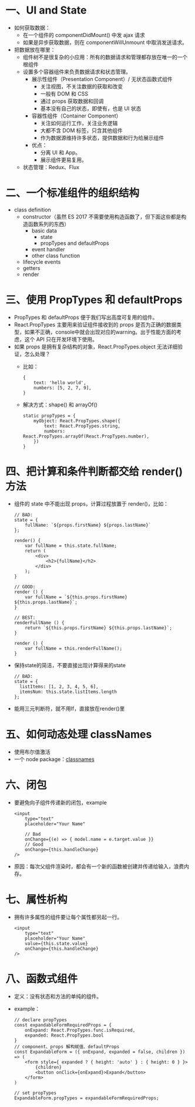 # 一、UI and State
- 如何获取数据：
	- 在一个组件的 componentDidMount() 中发 ajax 请求
	- 如果是异步获取数据，则在 componentWillUnmount 中取消发送请求。
- 把数据放在哪里：
	- 组件树不是很复杂的小应用：所有的数据请求和管理都存放在唯一的一个根组件
	- 设置多个容器组件来负责数据请求和状态管理。
		- 展示性组件（Presentation Component）/ 无状态函数式组件
			- 关注视图，不关注数据的获取和改变
			- 一般有 DOM 和 CSS
			- 通过 props 获取数据和回调
			- 基本没有自己的状态，即使有，也是 UI 状态
		- 容器性组件（Container Component）
			- 关注如何运行工作，关注业务逻辑
			- 大都不含 DOM 标签，只含其他组件
			- 作为数据源维持许多状态，提供数据和行为给展示组件
		- 优点：
			- 分离 UI 和 App。
			- 展示组件更易复用。
	- 状态管理：Redux、Flux

# 二、一个标准组件的组织结构
- class definition
	- constructor（虽然 ES 2017 不需要使用构造函数了，但下面这些都是构造函数系列的东西）
		- basic data
			- state
			- propTypes and defaultProps
	   - event handler
	   - other class function
   - lifecycle events
   - getters
   - render


# 三、使用 PropTypes 和 defaultProps
- PropTypes 和 defaultProps 便于我们写出高度可复用的组件。
- React.PropTypes 主要用来验证组件接收到的 props 是否为正确的数据类型，如果不正确，console中就会出现对应的warning。出于性能方面的考虑，这个 API 只在开发环境下使用。
- 如果 props 是拥有复杂结构的对象，React.PropTypes.object 无法详细验证，怎么处理？
	- 比如：
	
		```
		{
			text: 'hello world',
		  	numbers: [5, 2, 7, 9],
		}
		```
	- 解决方式：shape() 和 arrayOf()
	
		```
		static propTypes = {
  			myObject: React.PropTypes.shape({
    			text: React.PropTypes.string,
    			numbers: React.PropTypes.arrayOf(React.PropTypes.number),
  			})
		}
		```

# 四、把计算和条件判断都交给 render() 方法
- 组件的 state 中不能出现 props，计算过程放置于 render()，比如：

	```
	// BAD:
	state = {
   		fullName: `${props.firstName} ${props.lastName}`
   	};
   	
   	render() {
   		var fullName = this.state.fullName;
	   	return (
	   		<div>
	        	<h2>{fullName}</h2>
	      	</div>
	  	);
	}
	
	// GOOD: 
	render () {
		var fullName = `${this.props.firstName} ${this.props.lastName}`;
	}
	
	// BEST:
	renderFullName () {
  		return `${this.props.firstName} ${this.props.lastName}`;
	}

	render () {
  		var fullName = this.renderFullName();
	}
	```
- 保持state的简洁，不要直接出现计算得来的state

	```
	// BAD:
	state = {
      listItems: [1, 2, 3, 4, 5, 6],
      itemsNum: this.state.listItems.length
    };
    ```
- 能用三元判断符，就不用If，直接放在render()里

# 五、如何动态处理 classNames
- 使用布尔值激活
- 一个 node package：<a href="https://github.com/JedWatson/classnames">classnames</a>

# 六、闭包
- 要避免向子组件传递新的闭包，example

	```
	<input
		type="text"
	  	placeholder="Your Name"
	  	
	  	// Bad
	  	onChange={(e) => { model.name = e.target.value }}
	  	// Good
	  	onChange={this.handleChange}
	/>
	```
- 原因：每次父组件渲染时，都会有一个新的函数被创建并传递给输入，浪费内存。

# 七、属性析构
- 拥有许多属性的组件要让每个属性都另起一行。
	
	```
	<input
		type="text"
	  	placeholder="Your Name"
		value={this.state.value}
	  	onChange={this.handleChange}
	/>
	```

# 八、函数式组件
- 定义：没有状态和方法的单纯的组件。
- example：

	```
	// declare propTypes
	const expandableFormRequiredProps = {
		onExpand: React.PropTypes.func.isRequired,
		expanded: React.PropTypes.bool
	}
	// component、props 解构赋值、defaultProps
	const ExpandableForm = ({ onExpand, expanded = false, children }) => (
		<form style={ expanded ? { height: 'auto' } : { height: 0 } }>
			{children}
		    <button onClick={onExpand}>Expand</button>
		</form>
	)
	
	// set propTypes
	ExpandableForm.propTypes = expandableFormRequiredProps;
	```